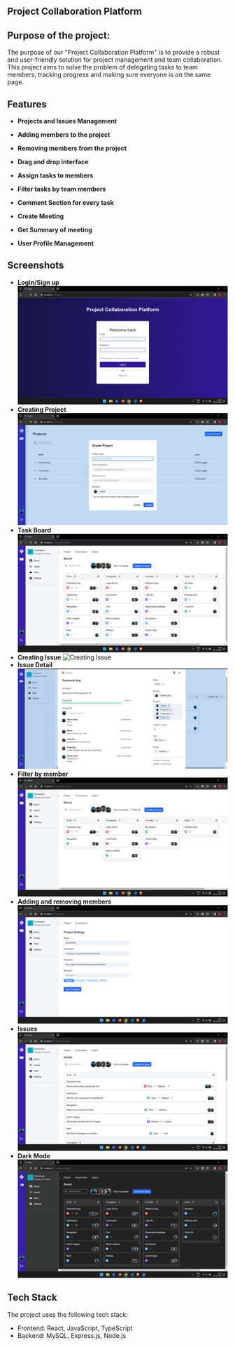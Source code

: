 ## Project Collaboration Platform

## Purpose of the project:

The purpose of our "Project Collaboration Platform" is to provide a robust and user-friendly solution for project management and team collaboration. This project aims to solve the problem of delegating tasks to team members, tracking progress and making sure everyone is on the same page.

## Features

* **Projects and Issues Management**

* **Adding members to the project** 

* **Removing members from the project** 

* **Drag and drop interface**

* **Assign tasks to members**

* **Filter tasks by team members**

* **Comment Section for every task**

* **Create Meeting**

* **Get Summary of meeting**

* **User Profile Management**

## Screenshots

 * **Login/Sign up**
 ![Login](screenshots/login.png "Login")
 * **Creating Project**
 ![Creating Project](screenshots/createProject.png "Creating Project")
 * **Task Board** 
 ![Task Board](screenshots/taskBoard.png "Task Board")
 * **Creating Issue**
 ![Creating Issue](screenshots/createIssue.png. "Creating Issue") 
 * **Issue Detail**
 ![Issue Detail](screenshots/issueDetail.png "Issue Detail")
 * **Filter by member**
 ![Filter by member](screenshots/filter1.png "Filter by member")
 * **Adding and removing members**
 ![Adding and Removing members to the project](screenshots/settings.png "Adding and Removing members to the project")
 * **Issues**
 ![Issues](screenshots/issues.png "Issues") 
 * **Dark Mode**
 ![Dark mode](screenshots/darkmode.png "Dark mode")


## Tech Stack

The project uses the following tech stack:

* Frontend: React, JavaScript, TypeScript
* Backend: MySQL, Express.js, Node.js

